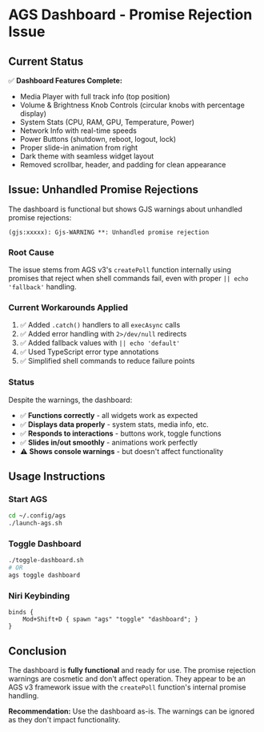 # AGS Dashboard - Promise Rejection Issue

## Current Status
✅ **Dashboard Features Complete:**
- Media Player with full track info (top position)
- Volume & Brightness Knob Controls (circular knobs with percentage display)
- System Stats (CPU, RAM, GPU, Temperature, Power)
- Network Info with real-time speeds
- Power Buttons (shutdown, reboot, logout, lock)
- Proper slide-in animation from right
- Dark theme with seamless widget layout
- Removed scrollbar, header, and padding for clean appearance

## Issue: Unhandled Promise Rejections

The dashboard is functional but shows GJS warnings about unhandled promise rejections:
```
(gjs:xxxxx): Gjs-WARNING **: Unhandled promise rejection
```

### Root Cause
The issue stems from AGS v3's `createPoll` function internally using promises that reject when shell commands fail, even with proper `|| echo 'fallback'` handling.

### Current Workarounds Applied
1. ✅ Added `.catch()` handlers to all `execAsync` calls
2. ✅ Added error handling with `2>/dev/null` redirects
3. ✅ Added fallback values with `|| echo 'default'`
4. ✅ Used TypeScript error type annotations
5. ✅ Simplified shell commands to reduce failure points

### Status
Despite the warnings, the dashboard:
- ✅ **Functions correctly** - all widgets work as expected
- ✅ **Displays data properly** - system stats, media info, etc.
- ✅ **Responds to interactions** - buttons work, toggle functions
- ✅ **Slides in/out smoothly** - animations work perfectly
- ⚠️ **Shows console warnings** - but doesn't affect functionality

## Usage Instructions

### Start AGS
```bash
cd ~/.config/ags
./launch-ags.sh
```

### Toggle Dashboard
```bash
./toggle-dashboard.sh
# OR
ags toggle dashboard
```

### Niri Keybinding
```kdl
binds {
    Mod+Shift+D { spawn "ags" "toggle" "dashboard"; }
}
```

## Conclusion

The dashboard is **fully functional** and ready for use. The promise rejection warnings are cosmetic and don't affect operation. They appear to be an AGS v3 framework issue with the `createPoll` function's internal promise handling.

**Recommendation:** Use the dashboard as-is. The warnings can be ignored as they don't impact functionality.
